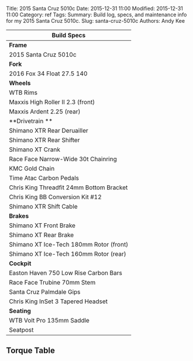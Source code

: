 Title: 2015 Santa Cruz 5010c 
Date: 2015-12-31 11:00
Modified: 2015-12-31 11:00
Category: ref
Tags:
Summary: Build log, specs, and maintenance info for my 2015 Santa Cruz 5010c.
Slug: santa-cruz-5010c 
Authors: Andy Kee

| Build Specs      |
| ---------------- |
| **Frame**        |
| 2015 Santa Cruz 5010c |
| **Fork** |
| 2016 Fox 34 Float 27.5 140 |
| **Wheels** |
| WTB Rims |
| Maxxis High Roller II 2.3 (front) |
| Maxxis Ardent 2.25 (rear) |
| **Drivetrain ** |
| Shimano XTR Rear Deruailler |
| Shimano XTR Rear Shifter |
| Shimano XT Crank |
| Race Face Narrow-Wide 30t Chainring |
| KMC Gold Chain |
| Time Atac Carbon Pedals |
| Chris King Threadfit 24mm Bottom Bracket |
| Chris King BB Conversion Kit #12 |
| Shimano XTR Shift Cable |
| **Brakes** |
| Shimano XT Front Brake |
| Shimano XT Rear Brake |
| Shimano XT Ice-Tech 180mm Rotor (front) |
| Shimano XT Ice-Tech 160mm Rotor (rear) |
| **Cockpit** |
| Easton Haven 750 Low Rise Carbon Bars |
| Race Face Trubine 70mm Stem |
| Santa Cruz Palmdale Gips |
| Chris King InSet 3 Tapered Headset |
| **Seating** |
| WTB Volt Pro 135mm Saddle |
| Seatpost |

## Torque Table
